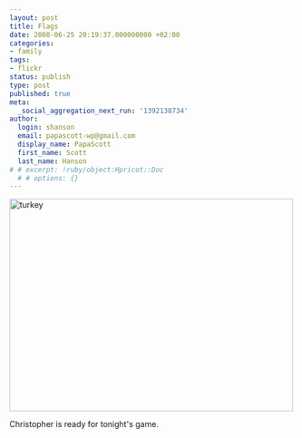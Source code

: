 ```yaml
---
layout: post
title: Flags
date: 2008-06-25 20:19:37.000000000 +02:00
categories:
- family
tags:
- flickr
status: publish
type: post
published: true
meta:
  _social_aggregation_next_run: '1392138734'
author:
  login: shanson
  email: papascott-wp@gmail.com
  display_name: PapaScott
  first_name: Scott
  last_name: Hanson
# # excerpt: !ruby/object:Hpricot::Doc
  # # options: {}
---
```

<p><a href="http://www.flickr.com/photos/51035717986@N01/2611310980" title="View 'turkey' on Flickr.com"><img src="http://farm4.static.flickr.com/3106/2611310980_ba323fe8f7.jpg" alt="turkey" border="0" width="500" height="375" /></a></p>
<p>Christopher is ready for tonight's game.</p>
